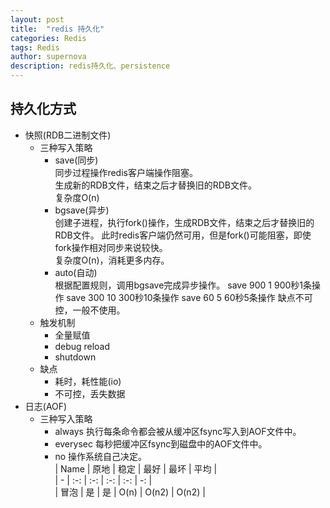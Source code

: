```yaml
---
layout: post
title:  "redis 持久化"
categories: Redis
tags: Redis
author: supernova
description: redis持久化、persistence
---
```

## 持久化方式
* 快照(RDB二进制文件)  
    * 三种写入策略
        * save(同步)  
    同步过程操作redis客户端操作阻塞。  
    生成新的RDB文件，结束之后才替换旧的RDB文件。  
    复杂度O(n)
        * bgsave(异步)  
    创建子进程，执行fork()操作，生成RDB文件，结束之后才替换旧的RDB文件。
    此时redis客户端仍然可用，但是fork()可能阻塞，即使 fork操作相对同步来说较快。  
   复杂度O(n)，消耗更多内存。
        * auto(自动)  
   根据配置规则，调用bgsave完成异步操作。
   save 900 1  900秒1条操作
   save 300 10  300秒10条操作
   save 60   5  60秒5条操作
   缺点不可控，一般不使用。    
    * 触发机制
        * 全量赋值
        * debug reload
        * shutdown  
    * 缺点  
        * 耗时，耗性能(io)  
        * 不可控，丢失数据
* 日志(AOF)  
    * 三种写入策略
        * always    执行每条命令都会被从缓冲区fsync写入到AOF文件中。
        * everysec  每秒把缓冲区fsync到磁盘中的AOF文件中。
        * no    操作系统自己决定。  
         | Name | 原地 | 稳定 | 最好 | 最坏 | 平均 |    
         | - | :-: | :-: | :-: | :-: | -: |   
         | 冒泡 | 是 | 是 | O(n) | O(n2) | O(n2) |  
